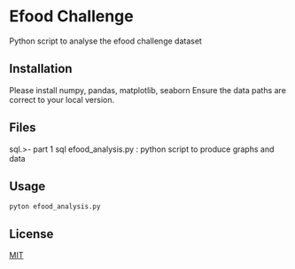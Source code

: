 # Efood Challenge

Python script to analyse the efood challenge dataset

## Installation

Please install numpy, pandas, matplotlib, seaborn 
Ensure the data paths are correct to your local version.

## Files
sql.>- part 1 sql
efood_analysis.py : python script to produce graphs and data

## Usage
```
pyton efood_analysis.py

```


## License
[MIT](https://choosealicense.com/licenses/mit/)
